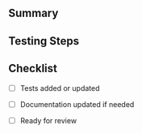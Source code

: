 ## Summary

<!-- Provide an overview of changes -->

## Testing Steps

<!-- Describe how to test these changes -->

## Checklist

- [ ] Tests added or updated
- [ ] Documentation updated if needed
- [ ] Ready for review

